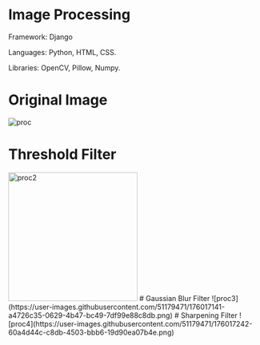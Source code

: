 # Image Processing

Framework: Django

Languages: Python, HTML, CSS.

Libraries: OpenCV, Pillow, Numpy.

# Original Image
![proc](https://user-images.githubusercontent.com/51179471/176016975-38ce602b-3481-4546-9818-74d0bff29d77.jpg)
# Threshold Filter
<img width="258" alt="proc2" src="https://user-images.githubusercontent.com/51179471/176017049-ff6c4d62-1a1b-4fc5-a83f-8265d56c12e9.png">
# Gaussian Blur Filter
![proc3](https://user-images.githubusercontent.com/51179471/176017141-a4726c35-0629-4b47-bc49-7df99e88c8db.png)
# Sharpening Filter
![proc4](https://user-images.githubusercontent.com/51179471/176017242-60a4d44c-c8db-4503-bbb6-19d90ea07b4e.png)
